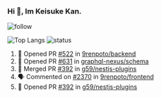 ### Hi 👋, Im Keisuke Kan.

<!--
**9renpoto/9renpoto** is a ✨ _special_ ✨ repository because its `README.md` (this file) appears on your GitHub profile.

Here are some ideas to get you started:

- 🔭 I’m currently working on ...
- 🌱 I’m currently learning ...
- 👯 I’m looking to collaborate on ...
- 🤔 I’m looking for help with ...
- 💬 Ask me about ...
- 📫 How to reach me: ...
- 😄 Pronouns: ...
- ⚡ Fun fact: ...
-->

![follow](https://img.shields.io/github/followers/9renpoto?label=Follow&style=social)

![Top Langs](https://github-readme-stats.vercel.app/api/top-langs/?username=9renpoto&hide=html&layout=compact)
![status](https://github-readme-stats.vercel.app/api?username=9renpoto&show_icons=true&count_private=true&hide=issues,contribs)

<!--START_SECTION:activity-->
1. 💪 Opened PR [#522](https://github.com/9renpoto/backend/pull/522) in [9renpoto/backend](https://github.com/9renpoto/backend)
2. 💪 Opened PR [#631](https://github.com/graphql-nexus/schema/pull/631) in [graphql-nexus/schema](https://github.com/graphql-nexus/schema)
3. 🎉 Merged PR [#392](https://github.com/g59/nestjs-plugins/pull/392) in [g59/nestjs-plugins](https://github.com/g59/nestjs-plugins)
4. 🗣 Commented on [#2370](https://github.com/9renpoto/frontend/issues/2370) in [9renpoto/frontend](https://github.com/9renpoto/frontend)
5. 💪 Opened PR [#392](https://github.com/g59/nestjs-plugins/pull/392) in [g59/nestjs-plugins](https://github.com/g59/nestjs-plugins)
<!--END_SECTION:activity-->

